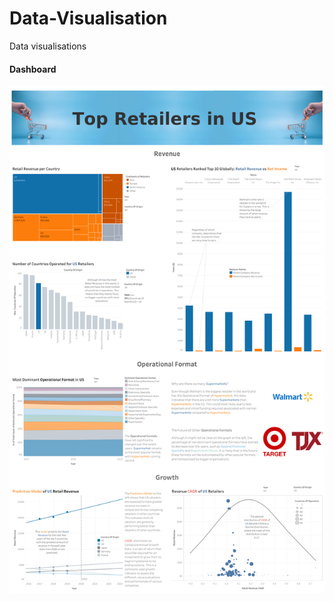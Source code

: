 # Data-Visualisation
Data visualisations

#### Dashboard

![US_retailers](./visuals/US_retailers.png)

